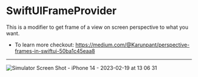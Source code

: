 # SwiftUIFrameProvider
This is a modifier to get frame of a view on screen perspective to what you want.

- To learn more checkout: https://medium.com/@Karunpant/perspective-frames-in-swiftui-50ba1c45eaa8
---
![Simulator Screen Shot - iPhone 14 - 2023-02-19 at 13 06 31](https://user-images.githubusercontent.com/6427315/219936239-7157134a-12ff-4d88-9428-e6f1226de385.png)

